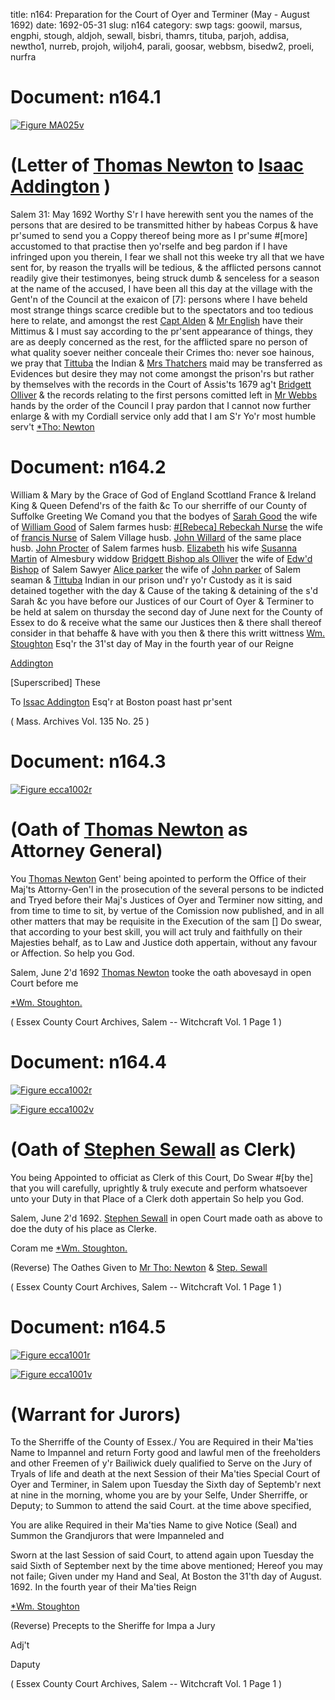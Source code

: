 title: n164: Preparation for the Court of Oyer and Terminer (May - August 1692)
date: 1692-05-31
slug: n164
category: swp
tags: goowil, marsus, engphi, stough, aldjoh, sewall, bisbri, thamrs, tituba, parjoh, addisa, newtho1, nurreb, projoh, wiljoh4, parali, goosar, webbsm, bisedw2, proeli, nurfra




<div markdown class="doc" id="n164.1">

# Document: n164.1



<span markdown class="figure">[![Figure MA025v](archives/MA135/small/MA025v.jpg)](archives/MA135/large/MA025v.jpg)</span>


# (Letter of [Thomas Newton](/tag/newtho1.html) to [Isaac Addington](/tag/addisa.html) )
Salem  31: May 1692  Worthy S'r 
I have herewith sent you the names of the persons that are desired to be transmitted hither by habeas Corpus & have pr'sumed to send you a Coppy thereof being more as I pr'sume #[more] accustomed to that practise then yo'rselfe and beg pardon if I have infringed upon you therein, I fear we shall not this weeke try all that we have sent for, by reason the tryalls will be tedious, & the afflicted persons cannot readily give their testimonyes, being struck dumb & senceless for a season at the name of the accused, I have been all this day at the village with the Gent'n of the Council at the exaicon of [7]: persons where I have beheld most strange things scarce credible but to the spectators and too tedious here to relate, and amongst the rest [Capt Alden](/tag/aldjoh.html) & [Mr English](/tag/engphi.html) have their Mittimus & I must say according to the pr'sent appearance of things, they are as deeply concerned as the rest, for the afflicted spare no person of what quality soever neither conceale their Crimes tho: never soe hainous, we pray that [Tittuba](/tag/tituba.html) the Indian & [Mrs Thatchers](/tag/thamrs.html) maid may be transferred as Evidences but desire they may not come amongst the prison'rs but rather by themselves with the records in the Court of Assis'ts 1679 ag't [Bridgett Olliver](/tag/bisbri.html) & the records relating to the first persons comitted left in [Mr Webbs](/tag/webbsm.html) hands by the order of the Council I pray pardon that I cannot now further enlarge & with my Cordiall service only add that I am
S'r Yo'r most humble serv't  [*Tho: Newton](/tag/newtho1.html)   

</div>



<div markdown class="doc" id="n164.2">

# Document: n164.2


William & Mary by the Grace of God of England Scottland France & Ireland King & Queen Defend'rs of the faith &c To our sherriffe of our County of Suffolke Greeting We Comand you that the bodyes of [Sarah Good](/tag/goosar.html) the wife of [William Good](/tag/goowil.html) of Salem farmes husb: [#[Rebeca] Rebeckah Nurse](/tag/nurreb.html) the wife of [francis Nurse](/tag/nurfra.html) of Salem Village husb. [John Willard](/tag/wiljoh4.html) of the same place husb. [John Procter](/tag/projoh.html) of Salem farmes husb. [Elizabeth](/tag/proeli.html) his wife [Susanna Martin](/tag/marsus.html) of Almesbury widdow [Bridgett Bishop als Olliver](/tag/bisbri.html) the wife of [Edw'd Bishop](/tag/bisedw2.html) of Salem Sawyer [Alice parker](/tag/parali.html) the wife of [John parker](/tag/parjoh.html) of Salem seaman & [Tittuba](/tag/tituba.html) Indian in our prison und'r yo'r Custody as it is said detained together with the day & Cause of the taking & detaining of the s'd Sarah &c you have before our Justices of our Court of Oyer & Terminer to be held at salem on thursday the second day of June next for the County of Essex to do & receive what the same our Justices then & there shall thereof consider in that behaffe & have with you then & there this writt wittness [Wm. Stoughton](/tag/stough.html) Esq'r the 31'st day of May in the fourth year of our Reigne

[Addington](/tag/addisa.html)

[Superscribed] These 

To [Issac Addington](/tag/addisa.html) Esq'r at Boston poast hast pr'sent

( Mass. Archives Vol. 135 No. 25 )


</div>



<div markdown class="doc" id="n164.3">

# Document: n164.3



<span markdown class="figure">[![Figure ecca1002r](archives/ecca/thumb/ecca1002r.jpg)](archives/ecca/large/ecca1002r.jpg)</span>


# (Oath of [Thomas Newton](/tag/newtho1.html) as Attorney General)

You [Thomas Newton](/tag/newtho1.html) Gent' being apointed to perform the Office of their Maj'ts Attorny-Gen'l in the prosecution of the several persons to be indicted and Tryed before their Maj's Justices of Oyer and Terminer now sitting, and from time to time to sit, by vertue of the Comission now published, and in all other matters that may be requisite in the Execution of the sam [] Do swear, that according to your best skill, you will act truly and faithfully on their Majesties behalf, as to Law and Justice doth appertain, without any favour or Affection. So help you God.

 

Salem, June 2'd 1692 [Thomas Newton](/tag/newtho1.html) tooke the oath abovesayd in open Court before me

[*Wm. Stoughton.](/tag/stough.html)

( Essex County Court Archives, Salem -- Witchcraft Vol. 1 Page 1 )


</div>



<div markdown class="doc" id="n164.4">

# Document: n164.4



<span markdown class="figure">[![Figure ecca1002r](archives/ecca/thumb/ecca1002r.jpg)](archives/ecca/large/ecca1002r.jpg)</span>



<span markdown class="figure">[![Figure ecca1002v](archives/ecca/thumb/ecca1002v.jpg)](archives/ecca/large/ecca1002v.jpg)</span>


# (Oath of [Stephen Sewall](/tag/sewall.html) as Clerk)

You being Appointed to officiat as Clerk of this Court, Do Swear #[by the] that you will carefully, uprightly & truly execute and perform whatsoever unto your Duty in that Place of a Clerk doth appertain So help you God. 

Salem, June 2'd 1692. [Stephen Sewall](/tag/sewall.html) in open Court made oath as above to doe the duty of his place as Clerke.

Coram me [*Wm. Stoughton.](/tag/stough.html)

(Reverse) The Oathes Given to [Mr Tho: Newton](/tag/newtho1.html) & [Step. Sewall](/tag/sewall.html)

( Essex County Court Archives, Salem -- Witchcraft Vol. 1 Page 1 )


</div>



<div markdown class="doc" id="n164.5">

# Document: n164.5



<span markdown class="figure">[![Figure ecca1001r](archives/ecca/thumb/ecca1001r.jpg)](archives/ecca/large/ecca1001r.jpg)</span>



<span markdown class="figure">[![Figure ecca1001v](archives/ecca/thumb/ecca1001v.jpg)](archives/ecca/large/ecca1001v.jpg)</span>


# (Warrant for Jurors) 
To the Sherriffe of the County of Essex./ 
You are Required in their Ma'ties Name to Impannel and return Forty good and lawful men of the freeholders and other Freemen of y'r Bailiwick duely qualified to Serve on the Jury of Tryals of life and death at the next Session of their Ma'ties Special Court of Oyer and Terminer, in Salem upon Tuesday the Sixth day of Septemb'r next at nine in the morning, whome you are by your Selfe, Under Sherriffe, or Deputy; to Summon to attend the said Court. at the time above specified, 

You are alike Required in their Ma'ties Name to give Notice (Seal) and Summon the Grandjurors that were Impanneled and 

Sworn at the last Session of said Court, to attend again upon Tuesday the said Sixth of September next by the time above mentioned;  Hereof you may not faile; Given under my Hand and Seal, At Boston the 31'th day of August. 1692. In the fourth year of their Ma'ties Reign

[*Wm. Stoughton](/tag/stough.html)

(Reverse) Precepts to the Sheriffe for Impa a Jury 

Adj't 

Daputy 

( Essex County Court Archives, Salem -- Witchcraft Vol. 1 Page 1 )


</div>

